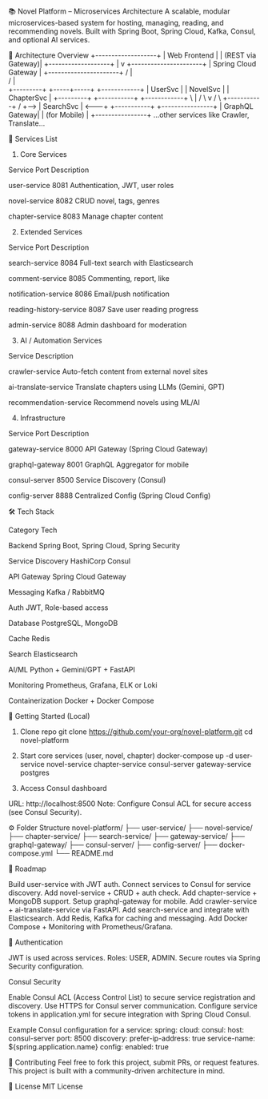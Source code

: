 📚 Novel Platform – Microservices Architecture
A scalable, modular microservices-based system for hosting, managing, reading, and recommending novels. Built with Spring Boot, Spring Cloud, Kafka, Consul, and optional AI services.

🧱 Architecture Overview
                            +-------------------+
                            |   Web Frontend    |
                            | (REST via Gateway)|
                            +-------------------+
                                     |
                                     v
                          +----------------------+
                          | Spring Cloud Gateway |
                          +----------------------+
                            /         |         \
                           /          |          \
                +---------+    +-----+-----+    +------------+
                | UserSvc |    | NovelSvc |    | ChapterSvc |
                +---------+    +-----------+    +------------+
                    \             |             /
                     \            v            /
                      \     +-----------+     /
                       +--> | SearchSvc | <---+
                            +-----------+
                            +----------------+
                            | GraphQL Gateway|
                            | (for Mobile)   |
                            +----------------+
                    ...other services like Crawler, Translate...


🧩 Services List
1. Core Services



Service
Port
Description



user-service
8081
Authentication, JWT, user roles


novel-service
8082
CRUD novel, tags, genres


chapter-service
8083
Manage chapter content


2. Extended Services



Service
Port
Description



search-service
8084
Full-text search with Elasticsearch


comment-service
8085
Commenting, report, like


notification-service
8086
Email/push notification


reading-history-service
8087
Save user reading progress


admin-service
8088
Admin dashboard for moderation


3. AI / Automation Services



Service
Description



crawler-service
Auto-fetch content from external novel sites


ai-translate-service
Translate chapters using LLMs (Gemini, GPT)


recommendation-service
Recommend novels using ML/AI


4. Infrastructure



Service
Port
Description



gateway-service
8000
API Gateway (Spring Cloud Gateway)


graphql-gateway
8001
GraphQL Aggregator for mobile


consul-server
8500
Service Discovery (Consul)


config-server
8888
Centralized Config (Spring Cloud Config)



🛠 Tech Stack



Category
Tech



Backend
Spring Boot, Spring Cloud, Spring Security


Service Discovery
HashiCorp Consul


API Gateway
Spring Cloud Gateway


Messaging
Kafka / RabbitMQ


Auth
JWT, Role-based access


Database
PostgreSQL, MongoDB


Cache
Redis


Search
Elasticsearch


AI/ML
Python + Gemini/GPT + FastAPI


Monitoring
Prometheus, Grafana, ELK or Loki


Containerization
Docker + Docker Compose



🚀 Getting Started (Local)
1. Clone repo
git clone https://github.com/your-org/novel-platform.git
cd novel-platform

2. Start core services (user, novel, chapter)
docker-compose up -d user-service novel-service chapter-service consul-server gateway-service postgres

3. Access Consul dashboard

URL: http://localhost:8500
Note: Configure Consul ACL for secure access (see Consul Security).

⚙️ Folder Structure
novel-platform/
├── user-service/
├── novel-service/
├── chapter-service/
├── search-service/
├── gateway-service/
├── graphql-gateway/
├── consul-server/
├── config-server/
├── docker-compose.yml
└── README.md


📌 Roadmap

Build user-service with JWT auth.
Connect services to Consul for service discovery.
Add novel-service + CRUD + auth check.
Add chapter-service + MongoDB support.
Setup graphql-gateway for mobile.
Add crawler-service + ai-translate-service via FastAPI.
Add search-service and integrate with Elasticsearch.
Add Redis, Kafka for caching and messaging.
Add Docker Compose + Monitoring with Prometheus/Grafana.


🔐 Authentication

JWT is used across services.
Roles: USER, ADMIN.
Secure routes via Spring Security configuration.

Consul Security

Enable Consul ACL (Access Control List) to secure service registration and discovery.
Use HTTPS for Consul server communication.
Configure service tokens in application.yml for secure integration with Spring Cloud Consul.

Example Consul configuration for a service:
spring:
  cloud:
    consul:
      host: consul-server
      port: 8500
      discovery:
        prefer-ip-address: true
        service-name: ${spring.application.name}
      config:
        enabled: true


🤝 Contributing
Feel free to fork this project, submit PRs, or request features. This project is built with a community-driven architecture in mind.

📄 License
MIT License

